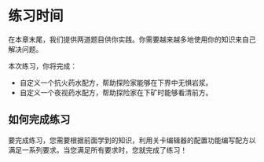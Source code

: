 # 练习时间

在本章末尾，我们提供两道题目供你实践。你需要越来越多地使用你的知识来自己解决问题。



本次练习，你将完成：

- 自定义一个抗火药水配方，帮助探险家能够在下界中无惧岩浆。
- 自定义一个夜视药水配方，帮助探险家在下矿时能够看清前方。



## 如何完成练习

要完成练习，您需要根据前面学到的知识，利用关卡编辑器的配置功能编写配方以满足一系列要求。当您满足所有要求时，您就完成了练习！
